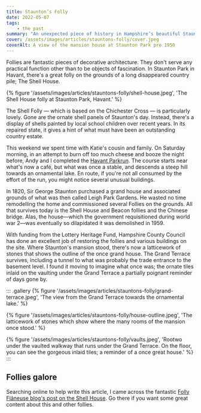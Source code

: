```yaml
---
title: Staunton’s Folly
date: 2022-05-07
tags:
	- the past
summary: "An unexpected piece of history in Hampshire’s beautiful Staunton Park."
cover: /assets/images/articles/stauntons-folly/cover.jpeg
coverAlt: A view of the mansion house at Staunton Park pre 1950
---
```

Follies are fantastic pieces of decorative architecture. They don't serve any practical function other than to be objects of fascination. In Staunton Park in Havant, there's a great folly on the grounds of a long disappeared country pile; The Shell House.

{% figure '/assets/images/articles/stauntons-folly/shell-house.jpeg', 'The Shell House folly at Staunton Park, Havant.' %}

The Shell Folly — which is based on the Chichester Cross — is particularly lovely. Gone are the ornate shell panels of Staunton's day. Instead, there's a display of shells painted by local school children over recent years. In its repaired state, it gives a hint of what must have been an outstanding country estate. 

This weekend we spent time with Katie's cousin and family. On Saturday morning, in an attempt to burn off too much cheese and booze the night before, Andy and I completed the [Havant Parkrun](https://www.strava.com/activities/7100841660). The course starts near what's now a café, but what was once a stable, and descends a steep hill towards an ornamental lake. En route, if you're not all consumed by the effort of the run, you might notice several unusual buildings.

In 1820, Sir George Staunton purchased a grand house and associated grounds of what was then called Leigh Park Gardens. He wasted no time remodelling the home and commissioned several Follies on the grounds. All that survives today is the Shell House and Beacon follies and the Chinese bridge. Alas, the house—which the government requisitioned during world war 2—was eventually so dilapidated it was demolished in 1959. 

With funding from the Lottery Heritage Fund, Hampshire County Council has done an excellent job of restoring the follies and various buildings on the site. Where Staunton's mansion stood, there's now a latticework of stones that shows the outline of the once grand house. The Grand Terrace survives, including a tunnel to what was probably the trade entrance to the basement level. I found it moving to imagine what once was; the ornate tiles inlaid on the vaulting under the Grand Terrace a partially poignant reminder of days gone by. 

::: .gallery 
{% figure '/assets/images/articles/stauntons-folly/grand-terrace.jpeg', 'The view from the Grand Terrace towards the ornamental lake.' %}

{% figure '/assets/images/articles/stauntons-folly/house-outline.jpeg', 'The latticework of stones which show where the many rooms of the mansion once stood.' %}

{% figure '/assets/images/articles/stauntons-folly/vaults.jpeg', 'Rootwo under the vaulted walkway that runs under the Grand Terrace. On the floor, you can see the gorgeous inlaid tiles; a reminder of a once great house.' %}
:::

## Follies galore
Searching online to help write this article, I came across the fantastic [Folly Flâneuse blog's post on the Shell House](https://thefollyflaneuse.com/the-shell-house-leigh-park-havant-hampshire/). Go there if you want some great content about this and other follies. 

